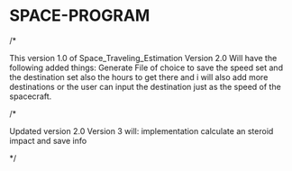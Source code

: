 # SPACE-PROGRAM
/*

This version 1.0 of Space_Traveling_Estimation
Version 2.0
Will have the following added things:
Generate File of choice to save the speed set and the destination set also the hours to get there
and i will also add more destinations or the user can input the destination just as the speed of the spacecraft.

/*

Updated version 2.0
Version 3 will:
implementation calculate an steroid impact and save info

*/
